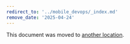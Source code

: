 ```yaml
---
redirect_to: '../mobile_devops/_index.md'
remove_date: '2025-04-24'
---
```


<!-- markdownlint-disable -->

This document was moved to [another location](../mobile_devops/_index.md).

<!-- This redirect file can be deleted after <2025-04-24>. -->
<!-- Redirects that point to other docs in the same project expire in three months. -->
<!-- Redirects that point to docs in a different project or site (link is not relative and starts with `https:`) expire in one year. -->
<!-- Before deletion, see: https://docs.gitlab.com/ee/development/documentation/redirects.html -->
